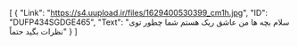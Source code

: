 [
  {
    "Link": "https://s4.uupload.ir/files/1629400530399_cm1h.jpg",
    "ID": "DUFP434SGDGE465",
    "Text": "سلام بچه ها من عاشق ریک هستم شما چطور توی نظرات بگید حتماً"
  }
]
